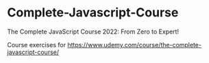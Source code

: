 # Complete-Javascript-Course
The Complete JavaScript Course 2022: From Zero to Expert!

Course exercises for https://www.udemy.com/course/the-complete-javascript-course/
